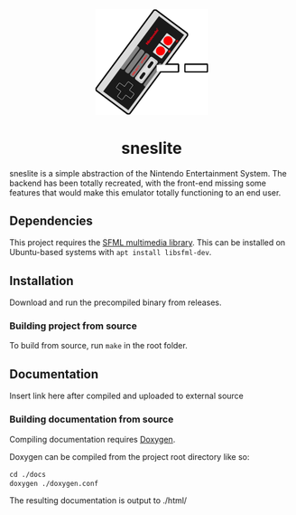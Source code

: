<p align="center">
<img width="200" src="./docs/sneslite.png">
</p>

<h1 align="center"> sneslite </h1>
sneslite is a simple abstraction of the Nintendo Entertainment System. The backend has been totally recreated, with the front-end missing some features that would make this emulator totally functioning to an end user.

## Dependencies
This project requires the [SFML multimedia library](https://www.sfml-dev.org/). This can be installed on Ubuntu-based systems with `apt install libsfml-dev`.

## Installation
Download and run the precompiled binary from releases.

### Building project from source
To build from source, run `make` in the root folder.

## Documentation
Insert link here after compiled and uploaded to external source

### Building documentation from source
Compiling documentation requires [Doxygen](https://doxygen.nl/download.html).

Doxygen can be compiled from the project root directory like so:

```
cd ./docs
doxygen ./doxygen.conf
```

The resulting documentation is output to ./html/
